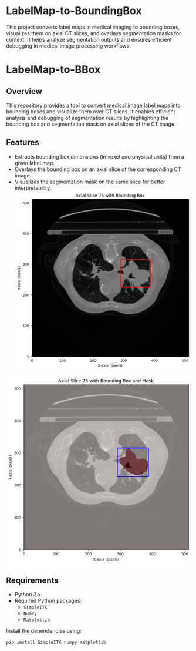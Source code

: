 # LabelMap-to-BoundingBox
This project converts label maps in medical imaging to bounding boxes, visualizes them on axial CT slices, and overlays segmentation masks for context. It helps analyze segmentation outputs and ensures efficient debugging in medical image processing workflows.

# LabelMap-to-BBox

## Overview
This repository provides a tool to convert medical image label maps into bounding boxes and visualize them over CT slices. It enables efficient analysis and debugging of segmentation results by highlighting the bounding box and segmentation mask on axial slices of the CT image.

## Features
- Extracts bounding box dimensions (in voxel and physical units) from a given label map.
- Overlays the bounding box on an axial slice of the corresponding CT image.
- Visualizes the segmentation mask on the same slice for better interpretability.
![Image Alt Text](https://github.com/Farjp/LabelMap-to-BBox/blob/main/Bbox-on-CT.png)

![Image Alt Text](https://github.com/Farjp/LabelMap-to-BBox/blob/main/Bbox-on-seg.png)
## Requirements
- Python 3.x
- Required Python packages:
  - `SimpleITK`
  - `NumPy`
  - `Matplotlib`

Install the dependencies using:
```bash
pip install SimpleITK numpy matplotlib
